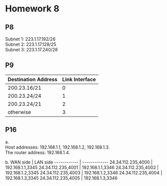 # Homework 8
## P8
Subnet 1: 223.1.17.192/26  
Subnet 2: 223.1.17.128/25  
Subnet 3: 223.1.17.240/28  

## P9
Destination Address | Link Interface  
------------ | -------------
200.23.16/21 | 0  
200.23.24/24 | 1  
200.23.24/21 | 2  
otherwise | 3 

## P16
a.   
Host addresses: 192.168.1.1, 192.168.1.2, 192.168.1.3.   
The router address: 192.168.1.4.    

b.
WAN side | LAN side
------------ | -------------
24.34.112.235,4000 | 192.168.1.1,3345
24.34.112.235,4001 | 192.168.1.1,3346
24.34.112.235,4002 | 192.168.1.2,3345
24.34.112.235,4003 | 192.168.1.2,3346
24.34.112.235,4004 | 192.168.1.3,3345
24.34.112.235,4005 | 192.168.1.3,3346
